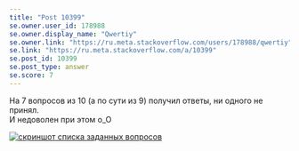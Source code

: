 ```yaml
---
title: "Post 10399"
se.owner.user_id: 178988
se.owner.display_name: "Qwertiy"
se.owner.link: "https://ru.meta.stackoverflow.com/users/178988/qwertiy"
se.link: "https://ru.meta.stackoverflow.com/a/10399"
se.post_id: 10399
se.post_type: answer
se.score: 7
---
```

<p>На 7 вопросов из 10 (а по сути из 9) получил ответы, ни одного не принял.<br>
И недоволен при этом о_О</p>

<p><a href="https://i.stack.imgur.com/3shwd.png" rel="nofollow noreferrer"><img src="https://i.stack.imgur.com/3shwd.png" alt="скриншот списка заданных вопросов"></a></p>
